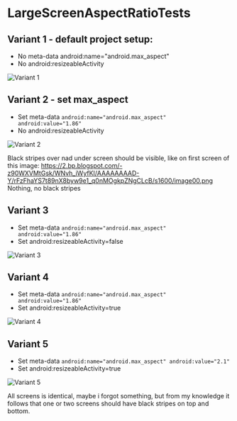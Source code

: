 # LargeScreenAspectRatioTests

## Variant 1 - default project setup:
* No meta-data android:name="android.max_aspect"
* No android:resizeableActivity

![Variant 1](https://raw.githubusercontent.com/kenumir/LargeScreenAspectRatioTests/master/screens/variant1.png)

## Variant 2 - set max_aspect
* Set meta-data `android:name="android.max_aspect" android:value="1.86"`
* No android:resizeableActivity

![Variant 2](https://raw.githubusercontent.com/kenumir/LargeScreenAspectRatioTests/master/screens/variant2.png)

Black stripes over nad under screen should be visible, like on first screen of this image: 
https://2.bp.blogspot.com/-z90WXVMtGsk/WNvh_iWyfKI/AAAAAAAAD-Y/rFzFhaYS7t89nX8byw9e1_q0nMOgkpZNgCLcB/s1600/image00.png
Nothing, no black stripes

## Variant 3
* Set meta-data `android:name="android.max_aspect" android:value="1.86"`
* Set android:resizeableActivity=false

![Variant 3](https://raw.githubusercontent.com/kenumir/LargeScreenAspectRatioTests/master/screens/variant3.png)

## Variant 4
* Set meta-data `android:name="android.max_aspect" android:value="1.86"`
* Set android:resizeableActivity=true

![Variant 4](https://raw.githubusercontent.com/kenumir/LargeScreenAspectRatioTests/master/screens/variant4.png)

## Variant 5
* Set meta-data `android:name="android.max_aspect" android:value="2.1"`
* Set android:resizeableActivity=true

![Variant 5](https://raw.githubusercontent.com/kenumir/LargeScreenAspectRatioTests/master/screens/variant5.png)


All screens is identical, maybe i forgot something, but from my knowledge it follows that one or two screens should have black stripes on top and bottom.